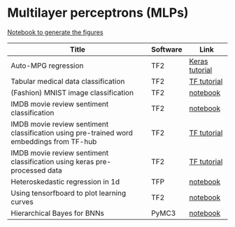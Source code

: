 
# Multilayer perceptrons (MLPs)

[Notebook to generate the figures](https://github.com/probml/pyprobml/blob/master/notebooks/figures/chapter13_figures.ipynb)

|Title|Software|Link|
|-----------|----|----|
|Auto-MPG regression| TF2| [Keras tutorial](https://www.tensorflow.org/tutorials/keras/regression)
|Tabular medical data classification|TF2|[TF tutorial](https://www.tensorflow.org/tutorials/structured_data/feature_columns)
|(Fashion) MNIST image classification|TF2|[notebook](mlp_mnist_tf.ipynb)
|IMDB movie review sentiment classification |TF2|[notebook](mlp_imdb_tf.ipynb)
|IMDB movie review sentiment classification using pre-trained word embeddings from TF-hub|TF2|[TF tutorial](https://www.tensorflow.org/tutorials/keras/text_classification_with_hub)
|IMDB movie review sentiment classification using keras pre-processed data|TF2|[TF tutorial](https://www.tensorflow.org/tutorials/keras/text_classification)|
|Heteroskedastic regression in 1d| TFP | [notebook](mlp_1d_regression_hetero_tf.ipynb)|
|Using tensorfboard to plot learning curves| TF2 | [notebook](early_stopping_tensorboard_tf.ipynb)
|Hierarchical Bayes for BNNs| PyMC3 | [notebook](bnn_hierarchical_pymc3.ipynb)


